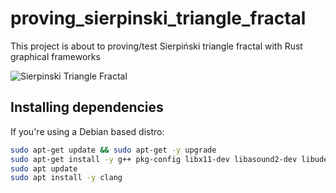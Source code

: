 # proving_sierpinski_triangle_fractal
This project is about to proving/test Sierpiński triangle fractal with Rust graphical frameworks 

<img src=https://upload.wikimedia.org/wikipedia/commons/a/ad/Random_Sierpinski_Triangle_animation.gif alt="Sierpinski Triangle Fractal">


## Installing dependencies

If you're using a Debian based distro:
```bash
sudo apt-get update && sudo apt-get -y upgrade
sudo apt-get install -y g++ pkg-config libx11-dev libasound2-dev libudev-dev lld mold
sudo apt update
sudo apt install -y clang
```
